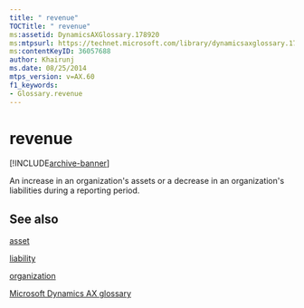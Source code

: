 ```yaml
---
title: " revenue"
TOCTitle: " revenue"
ms:assetid: DynamicsAXGlossary.178920
ms:mtpsurl: https://technet.microsoft.com/library/dynamicsaxglossary.178920(v=AX.60)
ms:contentKeyID: 36057688
author: Khairunj
ms.date: 08/25/2014
mtps_version: v=AX.60
f1_keywords:
- Glossary.revenue
---
```


# revenue


[!INCLUDE[archive-banner](includes/archive-banner.md)]

An increase in an organization's assets or a decrease in an organization's liabilities during a reporting period.

## See also

[asset](asset.md)

[liability](liability.md)

[organization](organization.md)

[Microsoft Dynamics AX glossary](glossary/microsoft-dynamics-ax-glossary.md)

  


